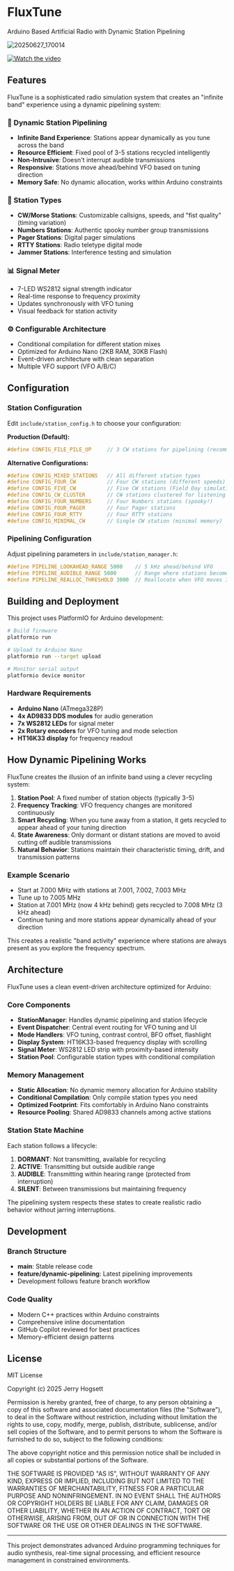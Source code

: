 # FluxTune
Arduino Based Artificial Radio with Dynamic Station Pipelining

![20250627_170014](https://github.com/user-attachments/assets/2380802a-ff7f-4b7a-a04b-0e40f170705c)

[![Watch the video](https://img.youtube.com/vi/2PkQ_C-Jvhc/maxresdefault.jpg)](https://youtube.com/shorts/2PkQ_C-Jvhc)

## Features

FluxTune is a sophisticated radio simulation system that creates an "infinite band" experience using a dynamic pipelining system:

### 🎯 Dynamic Station Pipelining
- **Infinite Band Experience**: Stations appear dynamically as you tune across the band
- **Resource Efficient**: Fixed pool of 3-5 stations recycled intelligently  
- **Non-Intrusive**: Doesn't interrupt audible transmissions
- **Responsive**: Stations move ahead/behind VFO based on tuning direction
- **Memory Safe**: No dynamic allocation, works within Arduino constraints

### 🚀 Station Types
- **CW/Morse Stations**: Customizable callsigns, speeds, and "fist quality" (timing variation)
- **Numbers Stations**: Authentic spooky number group transmissions  
- **Pager Stations**: Digital pager simulations
- **RTTY Stations**: Radio teletype digital mode
- **Jammer Stations**: Interference testing and simulation

### 📊 Signal Meter
- 7-LED WS2812 signal strength indicator
- Real-time response to frequency proximity
- Updates synchronously with VFO tuning
- Visual feedback for station activity

### ⚙️ Configurable Architecture
- Conditional compilation for different station mixes
- Optimized for Arduino Nano (2KB RAM, 30KB Flash)
- Event-driven architecture with clean separation
- Multiple VFO support (VFO A/B/C)

## Configuration

### Station Configuration
Edit `include/station_config.h` to choose your configuration:

**Production (Default):**
```cpp
#define CONFIG_FILE_PILE_UP     // 3 CW stations for pipelining (recommended)
```

**Alternative Configurations:**
```cpp
#define CONFIG_MIXED_STATIONS   // All different station types
#define CONFIG_FOUR_CW          // Four CW stations (different speeds)  
#define CONFIG_FIVE_CW          // Five CW stations (Field Day simulation)
#define CONFIG_CW_CLUSTER       // CW stations clustered for listening pleasure
#define CONFIG_FOUR_NUMBERS     // Four Numbers stations (spooky!)
#define CONFIG_FOUR_PAGER       // Four Pager stations
#define CONFIG_FOUR_RTTY        // Four RTTY stations
#define CONFIG_MINIMAL_CW       // Single CW station (minimal memory)
```

### Pipelining Configuration
Adjust pipelining parameters in `include/station_manager.h`:

```cpp
#define PIPELINE_LOOKAHEAD_RANGE 5000    // 5 kHz ahead/behind VFO
#define PIPELINE_AUDIBLE_RANGE 5000      // Range where stations become audible  
#define PIPELINE_REALLOC_THRESHOLD 3000  // Reallocate when VFO moves 3 kHz
```

## Building and Deployment

This project uses PlatformIO for Arduino development:

```bash
# Build firmware
platformio run

# Upload to Arduino Nano
platformio run --target upload

# Monitor serial output  
platformio device monitor
```

### Hardware Requirements
- **Arduino Nano** (ATmega328P)
- **4x AD9833 DDS modules** for audio generation
- **7x WS2812 LEDs** for signal meter
- **2x Rotary encoders** for VFO tuning and mode selection
- **HT16K33 display** for frequency readout

## How Dynamic Pipelining Works

FluxTune creates the illusion of an infinite band using a clever recycling system:

1. **Station Pool**: A fixed number of station objects (typically 3-5)
2. **Frequency Tracking**: VFO frequency changes are monitored continuously  
3. **Smart Recycling**: When you tune away from a station, it gets recycled to appear ahead of your tuning direction
4. **State Awareness**: Only dormant or distant stations are moved to avoid cutting off audible transmissions
5. **Natural Behavior**: Stations maintain their characteristic timing, drift, and transmission patterns

### Example Scenario
- Start at 7.000 MHz with stations at 7.001, 7.002, 7.003 MHz
- Tune up to 7.005 MHz  
- Station at 7.001 MHz (now 4 kHz behind) gets recycled to 7.008 MHz (3 kHz ahead)
- Continue tuning and more stations appear dynamically ahead of your direction

This creates a realistic "band activity" experience where stations are always present as you explore the frequency spectrum.

## Architecture

FluxTune uses a clean event-driven architecture optimized for Arduino:

### Core Components
- **StationManager**: Handles dynamic pipelining and station lifecycle
- **Event Dispatcher**: Central event routing for VFO tuning and UI
- **Mode Handlers**: VFO tuning, contrast control, BFO offset, flashlight
- **Display System**: HT16K33-based frequency display with scrolling
- **Signal Meter**: WS2812 LED strip with proximity-based intensity
- **Station Pool**: Configurable station types with conditional compilation

### Memory Management
- **Static Allocation**: No dynamic memory allocation for Arduino stability
- **Conditional Compilation**: Only compile station types you need
- **Optimized Footprint**: Fits comfortably in Arduino Nano constraints
- **Resource Pooling**: Shared AD9833 channels among active stations

### Station State Machine
Each station follows a lifecycle:
1. **DORMANT**: Not transmitting, available for recycling
2. **ACTIVE**: Transmitting but outside audible range
3. **AUDIBLE**: Transmitting within hearing range (protected from interruption)
4. **SILENT**: Between transmissions but maintaining frequency

The pipelining system respects these states to create realistic radio behavior without jarring interruptions.

## Development

### Branch Structure
- **main**: Stable release code
- **feature/dynamic-pipelining**: Latest pipelining improvements
- Development follows feature branch workflow

### Code Quality
- Modern C++ practices within Arduino constraints
- Comprehensive inline documentation
- GitHub Copilot reviewed for best practices
- Memory-efficient design patterns

## License

MIT License

Copyright (c) 2025 Jerry Hogsett

Permission is hereby granted, free of charge, to any person obtaining a copy
of this software and associated documentation files (the "Software"), to deal
in the Software without restriction, including without limitation the rights
to use, copy, modify, merge, publish, distribute, sublicense, and/or sell
copies of the Software, and to permit persons to whom the Software is
furnished to do so, subject to the following conditions:

The above copyright notice and this permission notice shall be included in all
copies or substantial portions of the Software.

THE SOFTWARE IS PROVIDED "AS IS", WITHOUT WARRANTY OF ANY KIND, EXPRESS OR
IMPLIED, INCLUDING BUT NOT LIMITED TO THE WARRANTIES OF MERCHANTABILITY,
FITNESS FOR A PARTICULAR PURPOSE AND NONINFRINGEMENT. IN NO EVENT SHALL THE
AUTHORS OR COPYRIGHT HOLDERS BE LIABLE FOR ANY CLAIM, DAMAGES OR OTHER
LIABILITY, WHETHER IN AN ACTION OF CONTRACT, TORT OR OTHERWISE, ARISING FROM,
OUT OF OR IN CONNECTION WITH THE SOFTWARE OR THE USE OR OTHER DEALINGS IN THE
SOFTWARE.

---

This project demonstrates advanced Arduino programming techniques for audio synthesis, real-time signal processing, and efficient resource management in constrained environments.
